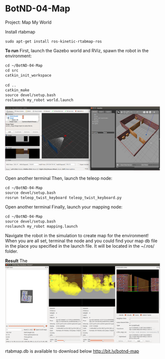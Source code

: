 # BotND-04-Map

Project: Map My World

Install rtabmap
```
sudo apt-get install ros-kinetic-rtabmap-ros
```

**To run**
First, launch the Gazebo world and RViz, spawn the robot in the environment:
```
cd ~/BotND-04-Map
cd src
catkin_init_workspace

cd ..
catkin_make
source devel/setup.bash
roslaunch my_robot world.launch
```
![Gazebo and RViz](BotND-04-Map-Gazebo.png)

Open another terminal
Then, launch the teleop node:
```
cd ~/BotND-04-Map
source devel/setup.bash
rosrun teleop_twist_keyboard teleop_twist_keyboard.py
```
Open another terminal
Finally, launch your mapping node:
```
cd ~/BotND-04-Map
source devel/setup.bash
roslaunch my_robot mapping.launch
```
Navigate the robot in the simulation to create map for the environment! When you are all set, terminal the node and you could find your map db file in the place you specified in the launch file. It will be located in the ~/.ros/ folder.

**Result**
The 
![RTAB Result](BotND-04-Map-RTAB-Map-Result.png)

rtabmap.db is available to download below
http://bit.ly/botnd-map




